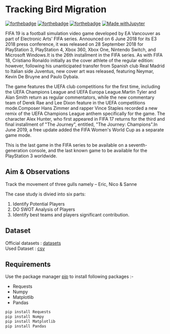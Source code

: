 # Tracking Bird Migration


[![forthebadge](https://forthebadge.com/images/badges/open-source.svg)](https://forthebadge.com)
[![forthebadge](https://forthebadge.com/images/badges/made-with-python.svg)](https://forthebadge.com)
[![forthebadge](https://forthebadge.com/images/badges/built-with-love.svg)](https://forthebadge.com)
[![Made withJupyter](https://img.shields.io/badge/Made%20with-Jupyter-orange?style=for-the-badge&logo=Jupyter)](https://jupyter.org/try)

FIFA 19 is a football simulation video game developed by EA Vancouver as part of Electronic Arts' FIFA series. Announced on 6 June 2018 for its E3 2018 press conference, it was released on 28 September 2018 for PlayStation 3, PlayStation 4, Xbox 360, Xbox One, Nintendo Switch, and Microsoft Windows.It is the 26th installment in the FIFA series. As with FIFA 18, Cristiano Ronaldo initially as the cover athlete of the regular edition: however, following his unanticipated transfer from Spanish club Real Madrid to Italian side Juventus, new cover art was released, featuring Neymar, Kevin De Bruyne and Paulo Dybala.

The game features the UEFA club competitions for the first time, including the UEFA Champions League and UEFA Europa League.Martin Tyler and Alan Smith return as regular commentators, while the new commentary team of Derek Rae and Lee Dixon feature in the UEFA competitions mode.Composer Hans Zimmer and rapper Vince Staples recorded a new remix of the UEFA Champions League anthem specifically for the game. The character Alex Hunter, who first appeared in FIFA 17 returns for the third and final installment of "The Journey", entitled, "The Journey: Champions".In June 2019, a free update added the FIFA Women's World Cup as a separate game mode.

This is the last game in the FIFA series to be available on a seventh-generation console, and the last known game to be available for the PlayStation 3 worldwide.

## Aim & Observations

Track the movement of three gulls namely – Eric, Nico & Sanne

The case study is divied into six parts:

1. Identify Potential Players
2. DO SWOT Analysis of Players
3. Identify best teams and players significant contribution.



## Dataset 

Official datasets : [datasets](https://www.kaggle.com/roshansharma/fifa-data-visualization/data) \
Used Dataset : [csv](https://drive.google.com/file/d/1r65yfihkH0WEMh-C83CCdJGPsoPXAQcN/view?usp=sharing)

## Requirements

Use the package manager [pip](https://pip.pypa.io/en/stable/) to install following packages :-
* Requests
* Numpy
* Matplotlib
* Pandas

```bash
pip install Requests
pip install Numpy
pip install Matplotlib
pip install Pandas
```

